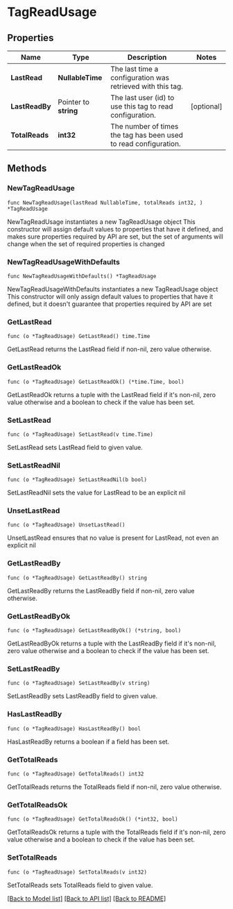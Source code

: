 # TagReadUsage

## Properties

Name | Type | Description | Notes
------------ | ------------- | ------------- | -------------
**LastRead** | **NullableTime** | The last time a configuration was retrieved with this tag. | 
**LastReadBy** | Pointer to **string** | The last user (id) to use this tag to read configuration. | [optional] 
**TotalReads** | **int32** | The number of times the tag has been used to read configuration. | 

## Methods

### NewTagReadUsage

`func NewTagReadUsage(lastRead NullableTime, totalReads int32, ) *TagReadUsage`

NewTagReadUsage instantiates a new TagReadUsage object
This constructor will assign default values to properties that have it defined,
and makes sure properties required by API are set, but the set of arguments
will change when the set of required properties is changed

### NewTagReadUsageWithDefaults

`func NewTagReadUsageWithDefaults() *TagReadUsage`

NewTagReadUsageWithDefaults instantiates a new TagReadUsage object
This constructor will only assign default values to properties that have it defined,
but it doesn't guarantee that properties required by API are set

### GetLastRead

`func (o *TagReadUsage) GetLastRead() time.Time`

GetLastRead returns the LastRead field if non-nil, zero value otherwise.

### GetLastReadOk

`func (o *TagReadUsage) GetLastReadOk() (*time.Time, bool)`

GetLastReadOk returns a tuple with the LastRead field if it's non-nil, zero value otherwise
and a boolean to check if the value has been set.

### SetLastRead

`func (o *TagReadUsage) SetLastRead(v time.Time)`

SetLastRead sets LastRead field to given value.


### SetLastReadNil

`func (o *TagReadUsage) SetLastReadNil(b bool)`

 SetLastReadNil sets the value for LastRead to be an explicit nil

### UnsetLastRead
`func (o *TagReadUsage) UnsetLastRead()`

UnsetLastRead ensures that no value is present for LastRead, not even an explicit nil
### GetLastReadBy

`func (o *TagReadUsage) GetLastReadBy() string`

GetLastReadBy returns the LastReadBy field if non-nil, zero value otherwise.

### GetLastReadByOk

`func (o *TagReadUsage) GetLastReadByOk() (*string, bool)`

GetLastReadByOk returns a tuple with the LastReadBy field if it's non-nil, zero value otherwise
and a boolean to check if the value has been set.

### SetLastReadBy

`func (o *TagReadUsage) SetLastReadBy(v string)`

SetLastReadBy sets LastReadBy field to given value.

### HasLastReadBy

`func (o *TagReadUsage) HasLastReadBy() bool`

HasLastReadBy returns a boolean if a field has been set.

### GetTotalReads

`func (o *TagReadUsage) GetTotalReads() int32`

GetTotalReads returns the TotalReads field if non-nil, zero value otherwise.

### GetTotalReadsOk

`func (o *TagReadUsage) GetTotalReadsOk() (*int32, bool)`

GetTotalReadsOk returns a tuple with the TotalReads field if it's non-nil, zero value otherwise
and a boolean to check if the value has been set.

### SetTotalReads

`func (o *TagReadUsage) SetTotalReads(v int32)`

SetTotalReads sets TotalReads field to given value.



[[Back to Model list]](../README.md#documentation-for-models) [[Back to API list]](../README.md#documentation-for-api-endpoints) [[Back to README]](../README.md)


